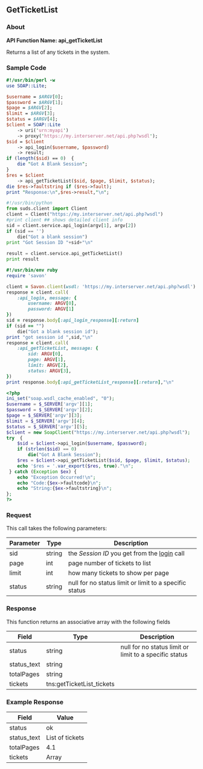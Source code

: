 
## GetTicketList

### About

**API Function Name: api_getTicketList**

Returns a list of any tickets in the system.


### Sample Code

```perl
#!/usr/bin/perl -w
use SOAP::Lite;

$username = $ARGV[0];
$password = $ARGV[1];
$page = $ARGV[2];
$limit = $ARGV[3];
$status = $ARGV[4];
$client = SOAP::Lite
	-> uri('urn:myapi')
	-> proxy('https://my.interserver.net/api.php?wsdl');
$sid = $client
	-> api_login($username, $password)
	-> result;
if (length($sid) == 0)  {
	die "Got A Blank Session";
} 
$res = $client
	-> api_getTicketList($sid, $page, $limit, $status);
die $res->faultstring if ($res->fault);
print "Response:\n",$res->result,"\n";

```

```python
#!/usr/bin/python
from suds.client import Client
client = Client("https://my.interserver.net/api.php?wsdl")
#print client ## shows detailed client info
sid = client.service.api_login(argv[1], argv[2])
if (sid == '')
	die("Got a blank session")
print "Got Session ID "+sid+"\n"
  
result = client.service.api_getTicketList()
print result

```

```ruby
#!/usr/bin/env ruby
require 'savon'

client = Savon.client(wsdl: 'https://my.interserver.net/api.php?wsdl')
response = client.call(
	:api_login, message: {
		username: ARGV[0],
		password: ARGV[1]
})
sid = response.body[:api_login_response][:return]
if (sid == "")
	die("Got a blank session id");
print "got session id ",sid,"\n"
response = client.call(
	:api_getTicketList, message: { 
		sid: ARGV[0], 
		page: ARGV[1], 
		limit: ARGV[2], 
		status: ARGV[3], 
})
print response.body[:api_getTicketList_response][:return],"\n"

```

```php
<?php
ini_set("soap.wsdl_cache_enabled", "0");
$username = $_SERVER['argv'][1];
$password = $_SERVER['argv'][2];
$page = $_SERVER['argv'][3];
$limit = $_SERVER['argv'][4];
$status = $_SERVER['argv'][5];
$client = new SoapClient("https://my.interserver.net/api.php?wsdl");
try  { 
	$sid = $client->api_login($username, $password);
	if (strlen($sid) == 0)
		die("Got A Blank Session");
	$res = $client->api_getTicketList($sid, $page, $limit, $status);
	echo '$res = '.var_export($res, true)."\n";
 } catch (Exception $ex) {
	echo "Exception Occurred!\n";
	echo "Code:{$ex->faultcode}\n";
	echo "String:{$ex->faultstring}\n";
}; 
?>
```



### Request

This call takes the following parameters:

Parameter|Type|Description
---------|----|-----------
sid|string|the *Session ID* you get from the [login](#login) call
page|int|page number of tickets to list
limit|int|how many tickets to show per page
status|string|null for no status limit or limit to a specific status


### Response

This function returns an associative array with the following fields

Field|Type|Description
-----|----|-----------
status|string|null for no status limit or limit to a specific status
status_text|string|
totalPages|string|
tickets|tns:getTicketList_tickets|


### Example Response

<table>
	<thead>
		<tr>
			<th>Field</th>
			<th>Value</th>
		</tr>
	</thead>
	<tbody>
		<tr>
			<td>status</td>
			<td>ok</td>
		</tr>
		<tr>
			<td>status_text</td>
			<td>List of tickets</td>
		</tr>
		<tr>
			<td>totalPages</td>
			<td>4.1</td>
		</tr>
		<tr>
			<td>tickets</td>
			<td>Array</td>
		</tr>
	</tbody>
</table>


